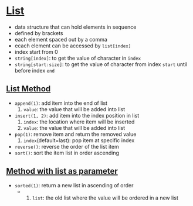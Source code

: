 # [List](https://github.com/HidayatRivai2020/Python/tree/main/list/list.py)
- data structure that can hold elements in sequence
- defined by brackets
- each element spaced out by a comma
- ecach element can be accessed by `list[index]`
- index start from 0
- `string[index]`: to get the value of character in `index`
- `string[start:size]`: to get the value of character from index `start` until before index `end`

## [List Method](https://github.com/HidayatRivai2020/Python/tree/main/list/list_method.py)
- `append(1)`: add item into the end of list
    1. `value`: the value that will be added into list
- `insert(1, 2)`: add item into the index position in list
    1. `index`: the location where item will be inserted
    2. `value`: the value that will be added into list
- `pop(1)`: remove item and return the removed value
    1. `index`(default=last): pop item at specific index
- `reverse()`: reverse the order of the list item
- `sort()`: sort the item list in order ascending

## [Method with list as parameter](https://github.com/HidayatRivai2020/Python/tree/main/list/method_with_list.py)
- `sorted(1)`: return a new list in ascending of order
    - 1. `list`: the old list where the value will be ordered in a new list 
